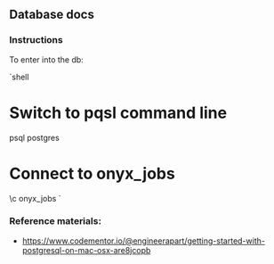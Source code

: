 ## Database docs

### Instructions

To enter into the db:

`shell
# Switch to pqsl command line
psql postgres

# Connect to onyx_jobs
\c onyx_jobs
`

### Reference materials:
- https://www.codementor.io/@engineerapart/getting-started-with-postgresql-on-mac-osx-are8jcopb